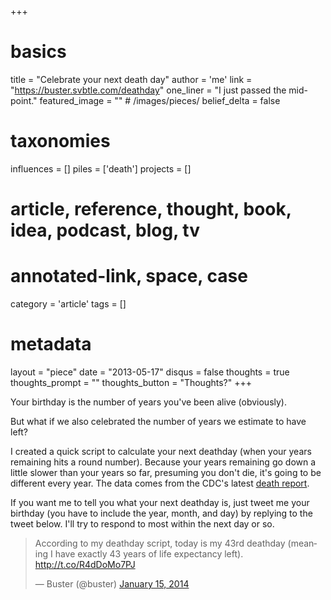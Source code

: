 +++
# basics
title     		 	= "Celebrate your next death day"
author    		 	= 'me'
link      		 	= "https://buster.svbtle.com/deathday"
one_liner 		 	= "I just passed the mid-point."
featured_image 	= "" # /images/pieces/
belief_delta   	= false

# taxonomies
influences		 	= []
piles     		 	= ['death']
projects			 	= []

# article, reference, thought, book, idea, podcast, blog, tv
# annotated-link, space, case
category  		 	= 'article'
tags					 	= []

# metadata
layout	    	 	= "piece"
date      		 	= "2013-05-17"
disqus    		 	= false
thoughts			 	= true
thoughts_prompt = ""
thoughts_button = "Thoughts?"
+++

Your birthday is the number of years you've been alive (obviously). 

But what if we also celebrated the number of years we estimate to have left?

I created a quick script to calculate your next deathday (when your years remaining hits a round number).  Because your years remaining go down a little slower than your years so far, presuming you don't die, it's going to be different every year. The data comes from the CDC's latest [death report](http://www.cdc.gov/nchs/deaths.htm).

If you want me to tell you what your next deathday is, just tweet me your birthday (you have to include the year, month, and day) by replying to the tweet below. I'll try to respond to most within the next day or so.

<blockquote class="twitter-tweet" lang="en"><p>According to my deathday script, today is my 43rd deathday (meaning I have exactly 43 years of life expectancy left). <a href="http://t.co/R4dDoMo7PJ">http://t.co/R4dDoMo7PJ</a></p>&mdash; Buster (@buster) <a href="https://twitter.com/buster/statuses/423507651981344768">January 15, 2014</a></blockquote>
<script async src="//platform.twitter.com/widgets.js" charset="utf-8"></script>